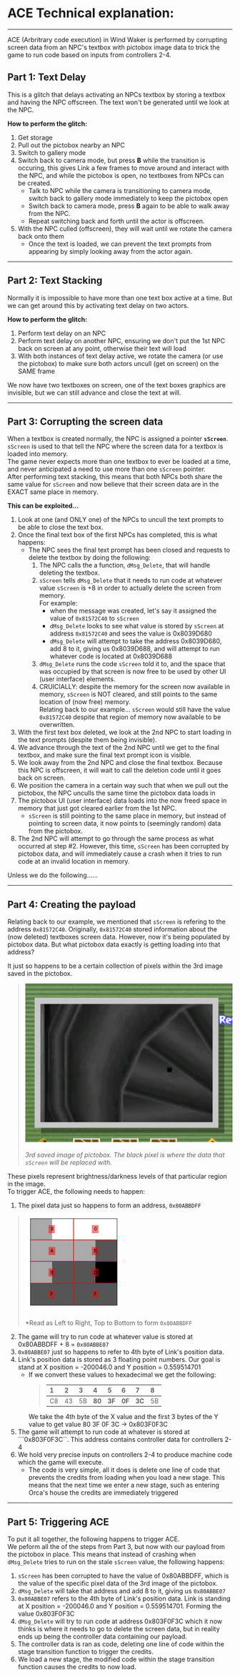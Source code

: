 # ACE Technical explanation:
---
ACE (Arbritrary code execution) in Wind Waker is performed by corrupting screen data from an NPC's textbox with pictobox image data to trick the game to run code based on inputs from controllers 2-4.

## Part 1: Text Delay

This is a glitch that delays activating an NPCs textbox by storing a textbox and having the NPC offscreen. The text won't be generated until we look at the NPC.  

**How to perform the glitch:**

1. Get storage  
2. Pull out the pictobox nearby an NPC  
3. Switch to gallery mode  
4. Switch back to camera mode, but press **B** while the transition is occuring, this gives Link a few frames to move around and interact with the NPC, and while the pictobox is open, no textboxes from NPCs can be created.  
   - Talk to NPC while the camera is transitioning to camera mode, switch back to gallery mode immediately to keep the pictobox open  
   - Switch back to camera mode, press **B** again to be able to walk away from the NPC.  
   - Repeat switching back and forth until the actor is offscreen.  
5. With the NPC culled (offscreen), they will wait until we rotate the camera back onto them  
   - Once the text is loaded, we can prevent the text prompts from appearing by simply looking away from the actor again.  

---

## Part 2: Text Stacking

Normally it is impossible to have more than one text box active at a time. But we can get around this by activating text delay on two actors.  

**How to perform the glitch:**

1. Perform text delay on an NPC  
2. Perform text delay on another NPC, ensuring we don't put the 1st NPC back on screen at any point, otherwise their text will load  
3. With both instances of text delay active, we rotate the camera (or use the pictobox) to make sure both actors uncull (get on screen) on the SAME frame  

We now have two textboxes on screen, one of the text boxes graphics are invisible, but we can still advance and close the text at will.  

---

## Part 3: Corrupting the screen data

When a textbox is created normally, the NPC is assigned a pointer **```sScreen```**. ```sScreen``` is used to that tell the NPC where the screen data for a textbox is loaded into memory.  
The game never expects more than one textbox to ever be loaded at a time, and never anticipated a need to use more than one ```sScreen``` pointer.  
After performing text stacking, this means that both NPCs both share the same value for ```sScreen``` and now believe that their screen data are in the EXACT same place in memory.  

**This can be exploited...**

1. Look at one (and ONLY one) of the NPCs to uncull the text prompts to be able to close the text box.  
2. Once the final text box of the first NPCs has completed, this is what happens:  
   - The NPC sees the final text prompt has been closed and requests to delete the textbox by doing the following:  
      1. The NPC calls the a function, ```dMsg_Delete```, that will handle deleting the textbox.  
      2. ```sScreen``` tells ```dMsg_Delete``` that it needs to run code at whatever value ```sScreen``` is +8 in order to actually delete the screen from memory.  
         For example:  
            - when the message was created, let's say it assigned the value of ```0x81572C40``` to ```sScreen```  
            - ```dMsg_Delete``` looks to see what value is stored by ```sScreen``` at address ```0x81572C40``` and sees the value is 0x8039D680  
            - ```dMsg_Delete``` will attempt to take the address 0x8039D680, add 8 to it, giving us 0x8039D688, and will attempt to run whatever code is located at 0x8039D688  
      3. ```dMsg_Delete``` runs the code ```sScreen``` told it to, and the space that was occupied by that screen is now free to be used by other UI (user interface) elements.  
      4. CRUICIALLY: despite the memory for the screen now available in memory, ```sScreen``` is NOT cleared, and still points to the same location of (now free) memory.  
         Relating back to our example... ```sScreen``` would still have the value ```0x81572C40``` despite that region of memory now available to be overwritten.  
3. With the first text box deleted, we look at the 2nd NPC to start loading in the text prompts (despite them being invisible).  
4. We advance through the text of the 2nd NPC until we get to the final textbox, and make sure the final text prompt icon is visible.  
5. We look away from the 2nd NPC and close the final textbox. Because this NPC is offscreen, it will wait to call the deletion code until it goes back on screen.  
6. We position the camera in a certain way such that when we pull out the pictobox, the NPC unculls the same time the pictobox data loads in  
7. The pictobox UI (user interface) data loads into the now freed space in memory that just got cleared earlier from the 1st NPC.  
   - ```sScreen``` is still pointing to the same place in memory, but instead of pointing to screen data, it now points to (seemingly random) data from the pictobox.  
8. The 2nd NPC will attempt to go through the same process as what occurred at step #2. However, this time, ```sScreen``` has been corrupted by pictobox data, and will immediately cause a crash when it tries to run code at an invalid location in memory.  

Unless we do the following......  

---

## Part 4: Creating the payload

Relating back to our example, we mentioned that ```sScreen``` is refering to the address ```0x81572C40```. Originally, ```0x81572C40``` stored information about the (now deleted) textboxes screen data. However, now it's being populated by pictobox data. But what pictobox data exactly is getting loading into that address?  

It just so happens to be a certain collection of pixels within the 3rd image saved in the pictobox.  

> ![image](NTSC-U_3rdPixelData.png) <br/><br/> *3rd saved image of pictobox. The black pixel is where the data that ```sScreen``` will be replaced with.*  

These pixels represent brightness/darkness levels of that particular region in the image.  
To trigger ACE, the following needs to happen:

1.  The pixel data just so happens to form an address, ```0x80ABBDFF```
   > ![image](pixel_data.png) <br/><br/> *Read as Left to Right, Top to Bottom to form ```0x80ABBDFF```
2. The game will try to run code at whatever value is stored at 0x80ABBDFF + 8 = ```0x80ABBE07```
3. ```0x80ABBE07``` just so happens to refer to 4th byte of Link's position data.  
4. Link's position data is stored as 3 floating point numbers. Our goal is stand at X position = -200046.0 and Y position = 0.559514701  
   - If we convert these values to hexadecimal we get the following:  
      >| 1  | 2  | 3  | **4**  | **5**  | **6**  | **7**  | 8  |
      >|----|----|----|----|----|----|----|----|
      >| C8 | 43 | 5B | **80** | **3F** | **0F** | **3C** | 5B |
       We take the 4th byte of the X value and the first 3 bytes of the Y value to get value 80 3F 0F 3C -> 0x803F0F3C
5. The game will attempt to run code at whatever is stored at ```0x803F0F3C``. This address contains controller data for controllers 2-4  
6. We hold very precise inputs on controllers 2-4 to produce machine code which the game will execute.  
   - The code is very simple, all it does is delete one line of code that prevents the credits from loading when you load a new stage. This means that the next time we enter a new stage, such as entering Orca's house the credits are immediately triggered  

---

## Part 5: Triggering ACE

To put it all together, the following happens to trigger ACE.  
We peform all the of the steps from Part 3, but now with our payload from the pictobox in place. This means that instead of crashing when ```dMsg_Delete``` tries to run on the stale ```sScreen``` value, the following happens:

1. ```sScreen``` has been corrupted to have the value of 0x80ABBDFF, which is the value of the specific pixel data of the 3rd image of the pictobox.  
2. ```dMsg_Delete``` will take that address and add 8 to it, giving us ```0x80ABBE07```  
3. ```0x80ABBE07``` refers to the 4th byte of Link's position data. Link is standing at X position = -200046.0 and Y position = 0.559514701. Forming the value 0x803F0F3C  
4. ```dMsg_Delete``` will try to run code at address 0x803F0F3C which it now thinks is where it needs to go to delete the screen data, but in reality ends up being the controller data containing our payload.  
5. The controller data is ran as code, deleting one line of code within the stage transition function to trigger the credits.  
6. We load a new stage, the modified code within the stage transition function causes the credits to now load.  
